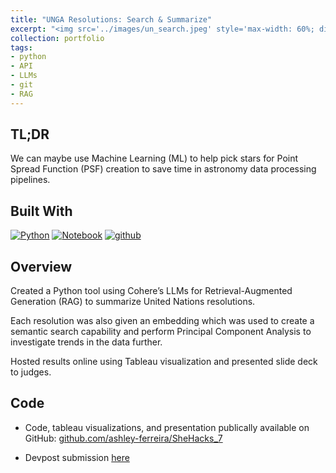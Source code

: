 ```yaml
---
title: "UNGA Resolutions: Search & Summarize"
excerpt: "<img src='../images/un_search.jpeg' style='max-width: 60%; display: inline-block;'>"
collection: portfolio
tags:
- python
- API
- LLMs
- git
- RAG
---
```


## TL;DR

We can maybe use Machine Learning (ML) to help pick stars for Point Spread Function (PSF) creation to save time in astronomy data processing pipelines. 


## Built With

[![Python][python]][python-url]
[![Notebook][notebook]][notebook-url] 
[![github][github]][github-url]

[github]: https://img.shields.io/badge/github-%23121011.svg?style=for-the-badge&logo=github&logoColor=white
[github-url]: https://github.com/

[python]: https://img.shields.io/badge/Python-3776AB?style=for-the-badge&logo=python&logoColor=white
[python-url]: https://www.python.org/

[notebook]: https://img.shields.io/badge/Made%20with-Jupyter-orange?style=for-the-badge&logo=Jupyter
[notebook-url]: https://jupyter.org/


## Overview 
Created a Python tool using Cohere’s LLMs for Retrieval-Augmented Generation (RAG) to summarize United Nations resolutions.

Each resolution was also given an embedding which was used to create a semantic search capability and perform Principal Component Analysis to investigate trends in the data further.

Hosted results online using Tableau visualization and presented slide deck to judges.

## Code

- Code, tableau visualizations, and presentation publically available on GitHub: [github.com/ashley-ferreira/SheHacks_7](https://github.com/ashley-ferreira/SheHacks_7)

- Devpost submission [here](https://devpost.com/software/unga-resolutions-search-summarize)